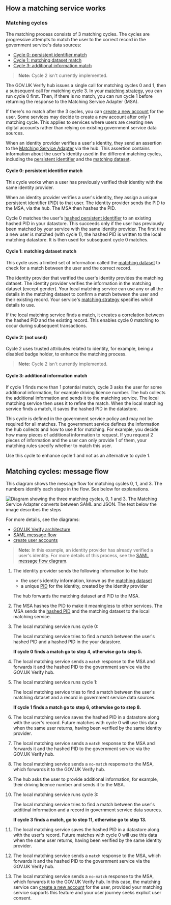 ## How a matching service works


### Matching cycles

The matching process consists of 3 matching cycles. The cycles are
progressive attempts to match the user to the correct record in the
government service's data sources:

* [Cycle 0: persistent identifier match](#cycle-0-persistent-identifier-match)
* [Cycle 1: matching dataset match](#cycle-1-matching-dataset-match)
* [Cycle 3: additional information match](#cycle-3-additional-information-match)

> **Note:** Cycle 2 isn't currently implemented.

The GOV.UK Verify hub issues a single call for matching cycles 0 and 1,
then a subsequent call for matching cycle 3. In your
[matching strategy](#define-your-matching-strategy), you can run cycle 0 first. Then, if
there is no match, you can run cycle 1 before returning the response to
the Matching Service Adapter (MSA).

If there's no match after the 3 cycles, you can
[create a new account](#create-user-accounts) for the user. Some services may decide
to create a new account after only 1 matching cycle. This applies to
services where users are creating new digital accounts rather than
relying on existing government service data sources.

When an identity provider verifies a user's identity, they send an
assertion to the [Matching Service Adapter](#matching-service-adapter) via the hub.
This assertion contains information about the user's identity used in
the different matching cycles, including the [persistent identifier](#glossary-persistent-identifier) and the [matching dataset](#glossary-matching-dataset).

#### Cycle 0: persistent identifier match

This cycle works when a user has previously verified their identity with
the same identity provider.

When an identity provider verifies a user's identity, they assign a
unique persistent identifier (PID) to that user. The identity provider sends
the PID to the MSA, via the hub.
The MSA then hashes the PID.

Cycle 0 matches the user's [hashed persistent identifier](#glossary-hashed-PID) to an existing
hashed PID in your datastore. This
succeeds only if the user has previously been matched by your service
with the same identity provider. The first time a new user is matched
(with cycle 1), the hashed PID is written to the local
matching datastore. It is then used for subsequent cycle 0 matches.

#### Cycle 1: matching dataset match

This cycle uses a limited set of information called the [matching dataset](#glossary-matching-dataset)
to check for a match between the user and the correct record. 

The identity provider that verified the user's identity provides the matching dataset. The identity provider verifies the information in the matching dataset
(except gender). Your local matching
service can use any or all the details in the matching dataset to
confirm a match between the user and their existing record. Your
service's [matching strategy](#define-your-matching-strategy) specifies which details to
use.

If the local matching service finds a match, it creates a correlation
between the hashed PID and the existing record. This
enables cycle 0 matching to occur during subsequent transactions.

#### Cycle 2: (not used)

Cycle 2 uses trusted attributes related to identity, for example, being
a disabled badge holder, to enhance the matching process.

> **Note:** Cycle 2 isn't currently implemented.

#### Cycle 3: additional information match

If cycle 1 finds more than 1 potential match, cycle 3 asks the user for
some additional information, for example driving licence number. The hub
collects the additional information and sends it to the matching
service. The local matching service then uses it to refine the match.
When the local matching service finds a match, it saves the hashed
PID in the datastore.

This cycle is defined in the government service policy and may not be
required for all matches. The government service defines the information
the hub collects and how to use it for matching. For example, you decide
how many pieces of additional information to request. If you request 2
pieces of information and the user can only provide 1 of them, your
matching rules specify whether to match this user.

Use this cycle to enhance cycle 1 and not as an alternative to cycle 1.

## Matching cycles: message flow

<a name="matching-cycles-diagram"></a>

This diagram shows the message flow for matching cycles 0, 1, and 3. The
numbers identify each stage in the flow. See below for explanations. 


![Diagram showing the three matching cycles, 0, 1 and 3. The Matching Service Adapter converts between SAML and JSON. The text below the image describes the steps](/documentation/ms/matchingcycles.svg)

For more details, see the diagrams:

* [GOV.UK Verify architecture](#architecture-diagram)
* [SAML message flow](#saml-flow-diagram)
* [create user accounts](#create-user-accounts-diagram)

> **Note:** In this example, an identity provider has already verified a user's
> identity. For more details of this process, see the
> [SAML message flow diagram](#saml-flow-diagram).

1. The identity provider sends the following information to the hub:
    * the user's identity information, known as the [matching dataset](#glossary-matching-dataset)
    * a unique [PID](#glossary-persistent-identifier) for the identity, created by the identity provider

    The hub forwards the matching dataset and PID to the MSA.
1. The MSA hashes the PID to make it meaningless to other services. The MSA sends the [hashed PID](#glossary-hashed-PID) and the matching dataset to the local matching service.
1. The local matching service runs cycle 0:

    The local matching service tries to find a match between the user's hashed PID and a hashed PID in the your datastore. 

    **If cycle 0 finds a match go to step 4, otherwise go to step 5.**

1. The local matching service sends a `match` response to the MSA and forwards it and the hashed PID to the government service via the GOV.UK Verify hub.

1. The local matching service runs cycle 1:
    
    The local matching service tries to find a match between the user's matching dataset and a record in government service data sources. 
    
    **If cycle 1 finds a match go to step 6, otherwise go to step 8.**

1. The local matching service saves the hashed PID in a datastore along with the user's record. Future matches with cycle 0 will use this data when the same user returns, having been verified by the same identity provider.

1. The local matching service sends a `match` response to the MSA and forwards it and the hashed PID to the government service via the GOV.UK Verify hub.

1. The local matching service sends a `no-match` response to the MSA, which forwards it to the GOV.UK Verify hub.

1. The hub asks the user to provide additional information, for example, their driving licence number and sends it to the MSA. 

1. The local matching service runs cycle 3:

    The local matching service tries to find a match between the user's additinal information and a record in government service data sources. 

    **If cycle 3 finds a match, go to step 11, otherwise go to step 13.**

1. The local matching service saves the hashed PID in a datastore along with the user's record. Future matches with cycle 0 will use this data when the same user returns, having been verified by the same identity provider.

1. The local matching service sends a `match` response to the MSA, which forwards it and the hashed PID to the government service via the GOV.UK Verify hub.


1. The local matching service sends a `no-match` response to the MSA, which forwards it to the GOV.UK Verify hub.  In this case, the matching service can [create a new account](#create-user-accounts) for the user, provided your matching service supports this feature and your user journey seeks explicit user consent.


